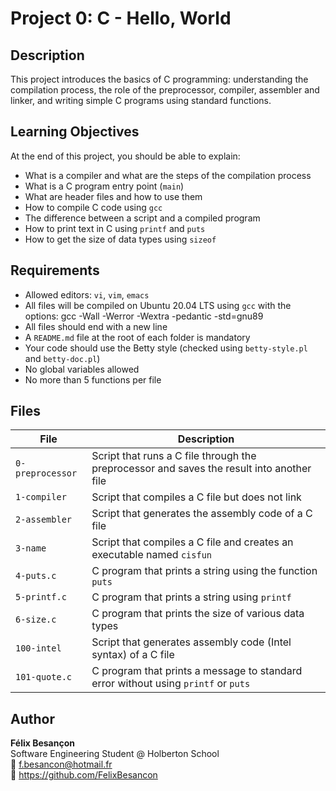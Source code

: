 # Project 0: C - Hello, World

## Description
This project introduces the basics of C programming: understanding the compilation process, the role of the preprocessor, compiler, assembler and linker, and writing simple C programs using standard functions.

## Learning Objectives
At the end of this project, you should be able to explain:
- What is a compiler and what are the steps of the compilation process
- What is a C program entry point (`main`)
- What are header files and how to use them
- How to compile C code using `gcc`
- The difference between a script and a compiled program
- How to print text in C using `printf` and `puts`
- How to get the size of data types using `sizeof`

## Requirements
- Allowed editors: `vi`, `vim`, `emacs`
- All files will be compiled on Ubuntu 20.04 LTS using `gcc` with the options: gcc -Wall -Werror -Wextra -pedantic -std=gnu89
- All files should end with a new line
- A `README.md` file at the root of each folder is mandatory
- Your code should use the Betty style (checked using `betty-style.pl` and `betty-doc.pl`)
- No global variables allowed
- No more than 5 functions per file

## Files

| File | Description |
|------|-------------|
| `0-preprocessor` | Script that runs a C file through the preprocessor and saves the result into another file |
| `1-compiler` | Script that compiles a C file but does not link |
| `2-assembler` | Script that generates the assembly code of a C file |
| `3-name` | Script that compiles a C file and creates an executable named `cisfun` |
| `4-puts.c` | C program that prints a string using the function `puts` |
| `5-printf.c` | C program that prints a string using `printf` |
| `6-size.c` | C program that prints the size of various data types |
| `100-intel` | Script that generates assembly code (Intel syntax) of a C file |
| `101-quote.c` | C program that prints a message to standard error without using `printf` or `puts` |

## Author
**Félix Besançon**  
Software Engineering Student @ Holberton School  
📧 f.besancon@hotmail.fr  
🔗 https://github.com/FelixBesancon
